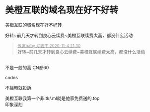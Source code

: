 # 美橙互联的域名现在好不好转


美橙互联的域名现在好不好转

好转~前几天才转到良心云续费~美橙互联续费太高，都没什么活动

<div class="quote"><blockquote><font size="2"><a href="https://www.hostloc.com/forum.php?mod=redirect&amp;goto=findpost&amp;pid=9403675&amp;ptid=762507" target="_blank"><font color="#999999">传家baby 发表于 2020-11-4 21:30</font></a></font><br />
好转~前几天才转到良心云续费~美橙互联续费太高，都没什么活动</blockquote></div><br />
不是一般的高 CN都60 

cndns

不給轉就投訴

美橙互联<img src="static/image/smiley/default/lol.gif" smilieid="12" border="0" alt="" />我第一个非.tk/.ml就是他家免费送的.top<br />
<img src="static/image/smiley/default/lol.gif" smilieid="12" border="0" alt="" />印象深刻

